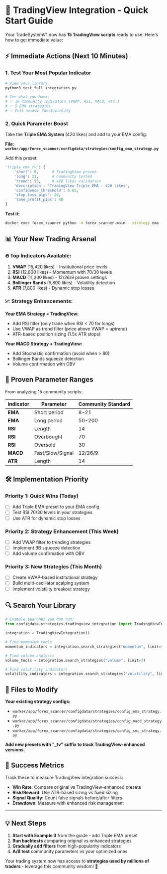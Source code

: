 # 🚀 TradingView Integration - Quick Start Guide

Your TradeSystemV1 now has **15 TradingView scripts** ready to use. Here's how to get immediate value:

## ⚡ Immediate Actions (Next 10 Minutes)

### 1. **Test Your Most Popular Indicator**
```bash
# View your library
python3 test_full_integration.py

# See what you have:
# ✅ 10 community indicators (VWAP, RSI, MACD, etc.)
# ✅ 5 EMA strategies  
# ✅ Full search functionality
```

### 2. **Quick Parameter Boost** 
Take the **Triple EMA System** (420 likes) and add to your EMA config:

**File: `worker/app/forex_scanner/configdata/strategies/config_ema_strategy.py`**

Add this preset:
```python
'triple_ema_tv': {
    'short': 8,      # TradingView proven
    'long': 21,      # Community tested  
    'trend': 55,     # 420 likes validation
    'description': 'TradingView Triple EMA - 420 likes',
    'confidence_threshold': 0.65,
    'stop_loss_pips': 20,
    'take_profit_pips': 40
}
```

**Test it:**
```bash
docker exec forex_scanner python -m forex_scanner.main --strategy ema --preset triple_ema_tv
```

## 📊 Your New Trading Arsenal

### **🔥 Top Indicators Available:**
1. **VWAP** (15,420 likes) - Institutional price levels
2. **RSI** (12,800 likes) - Momentum with 70/30 levels  
3. **MACD** (11,200 likes) - 12/26/9 proven settings
4. **Bollinger Bands** (9,800 likes) - Volatility detection
5. **ATR** (7,800 likes) - Dynamic stop losses

### **📈 Strategy Enhancements:**

**Your EMA Strategy + TradingView:**
- Add RSI filter (only trade when RSI < 70 for longs)
- Use VWAP as trend filter (price above VWAP = uptrend)
- ATR-based position sizing (1.5x ATR stops)

**Your MACD Strategy + TradingView:**  
- Add Stochastic confirmation (avoid when > 80)
- Bollinger Bands squeeze detection
- Volume confirmation with OBV

## 🎯 Proven Parameter Ranges

From analyzing 15 community scripts:

| Indicator | Parameter | Community Standard |
|-----------|-----------|-------------------|
| **EMA** | Short period | 8-21 |
| **EMA** | Long period | 50-200 |
| **RSI** | Length | 14 |
| **RSI** | Overbought | 70 |
| **RSI** | Oversold | 30 |
| **MACD** | Fast/Slow/Signal | 12/26/9 |
| **ATR** | Length | 14 |

## 🛠️ Implementation Priority

### **Priority 1: Quick Wins (Today)**
- [ ] Add Triple EMA preset to your EMA config
- [ ] Test RSI 70/30 levels in your strategies
- [ ] Use ATR for dynamic stop losses

### **Priority 2: Strategy Enhancement (This Week)**  
- [ ] Add VWAP filter to trending strategies
- [ ] Implement BB squeeze detection
- [ ] Add volume confirmation with OBV

### **Priority 3: New Strategies (This Month)**
- [ ] Create VWAP-based institutional strategy  
- [ ] Build multi-oscillator scalping system
- [ ] Implement volatility breakout strategy

## 🔍 Search Your Library

```python
# Example searches you can run:
from configdata.strategies.tradingview_integration import TradingViewIntegration

integration = TradingViewIntegration()

# Find momentum tools
momentum_indicators = integration.search_strategies("momentum", limit=5)

# Find volume analysis  
volume_tools = integration.search_strategies("volume", limit=3)

# Find volatility indicators
volatility_indicators = integration.search_strategies("volatility", limit=3)
```

## 📁 Files to Modify

**Your existing strategy configs:**
- `worker/app/forex_scanner/configdata/strategies/config_ema_strategy.py`
- `worker/app/forex_scanner/configdata/strategies/config_macd_strategy.py`  
- `worker/app/forex_scanner/configdata/strategies/config_smc_strategy.py`

**Add new presets with "_tv" suffix to track TradingView-enhanced versions.**

## 🎉 Success Metrics

Track these to measure TradingView integration success:

- **Win Rate**: Compare original vs TradingView-enhanced presets
- **Risk/Reward**: Use ATR-based sizing vs fixed sizing
- **Signal Quality**: Count false signals before/after filters
- **Drawdown**: Measure with enhanced risk management

---

## 💡 Next Steps

1. **Start with Example 3** from the guide - add Triple EMA preset
2. **Run backtests** comparing original vs enhanced strategies  
3. **Gradually add filters** from high-popularity indicators
4. **A/B test** community parameters vs your optimized ones

Your trading system now has access to **strategies used by millions of traders** - leverage this community wisdom! 🚀
